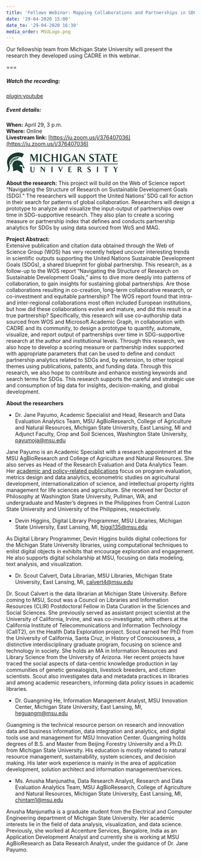 ```yaml
---
title: 'Fellows Webinar: Mapping Collaborations and Partnerships in SDG Research'
date: '29-04-2020 15:00'
date_to: '29-04-2020 16:30'
media_order: MSULogo.png
---
```


Our fellowship team from Michigan State University will present the research they developed using CADRE in this webinar. 

===

##### Watch the recording:

[plugin:youtube](https://youtu.be/NtECdJYD51w)

##### Event details:

**When:** April 29, 3 p.m.  
**Where:** Online  
**Livestream link:** [https://iu.zoom.us/j/376407036](https://iu.zoom.us/j/376407036)

![Logo for Michigan State University with illustrated Spartan head on the left.](MSULogo.png?classes=float-right)

**About the research:** This project will build on the Web of Science report “Navigating the Structure of Research on Sustainable Development Goals (SDG)." The researchers will support the United Nations’ SDG call for action in their search for patterns of global collaboration. Researchers will design a prototype to analyze and visualize the input-output of partnerships over time in SDG-supportive research. They also plan to create a scoring measure or partnership index that defines and conducts partnership analytics for SDGs by using data sourced from WoS and MAG.

**Project Abstract:**  
Extensive publication and citation data obtained through the Web of Science Group (WOS) has very recently helped uncover interesting trends in scientific outputs supporting the United Nations Sustainable Development Goals (SDGs), a shared blueprint for global partnership. This research, as a follow-up to the WOS report “Navigating the Structure of Research on Sustainable Development Goals,” aims to dive more deeply into patterns of collaboration, to gain insights for sustaining global partnerships. Are those collaborations resulting in co-creation, long-term collaborative research, or co-investment and equitable partnership? The WOS report found that intra- and inter-regional collaborations most often included European institutions, but how did these collaborations evolve and mature, and did this result in a true partnership? Specifically, this research will use co-authorship data sourced from WOS and Microsoft Academic Graph, in collaboration with CADRE and its community, to design a prototype to quantify, automate, visualize, and report output of partnerships over time in SDG-supportive research at the author and institutional levels. Through this research, we also hope to develop a scoring measure or partnership index supported with appropriate parameters that can be used to define and conduct partnership analytics related to SDGs and, by extension, to other topical themes using publications, patents, and funding data. Through this research, we also hope to contribute and enhance existing keywords and search terms for SDGs. This research supports the careful and strategic use and consumption of big data for insights, decision-making, and global development.     

**About the researchers**  
* Dr. Jane Payumo, Academic Specialist and Head, Research and Data Evaluation Analytics Team, MSU AgBioResearch, College of Agriculture and Natural Resources, Michigan State University, East Lansing, MI and Adjunct Faculty, Crop and Soil Sciences, Washington State University,  <a href = "mailto: payumoja@msu.edu">payumoja@msu.edu</a>

Jane Payumo is an Academic Specialist with a research appointment at the MSU AgBioResearch and College of Agriculture and Natural Resources. She also serves as Head of the Research Evaluation and Data Analytics Team. Her [academic and policy-related publications](http://orcid.org/0000-0003-1105-5851) focus on program evaluation, metrics design and data analytics, econometric studies on agricultural development, internationalization of science, and intellectual property rights management for life sciences and agriculture. She received her Doctor of Philosophy at Washington State University, Pullman, WA; and undergraduate and Master’s degrees in the Philippines from Central Luzon State University and University of the Philippines, respectively.

* Devin Higgins, Digital Library Programmer, MSU Libraries, Michigan State University, East Lansing, MI, <a href = "mailto: higgi135@msu.edu">higgi135@msu.edu</a>

As Digital Library Programmer, Devin Higgins builds digital collections for the Michigan State University libraries, using computational techniques to enlist digital objects in exhibits that encourage exploration and engagement. He also supports digital scholarship at MSU, focusing on data modeling, text analysis, and visualization.

* Dr. Scout Calvert, Data Librarian, MSU Libraries, Michigan State University, East Lansing, MI, <a href = "mailto: calvert4@msu.edu">calvert4@msu.edu</a>

Dr. Scout Calvert is the data librarian at Michigan State University. Before coming to MSU, Scout was a Council on Libraries and Information Resources (CLIR) Postdoctoral Fellow in Data Curation in the Sciences and Social Sciences. She previously served as assistant project scientist at the University of California, Irvine, and was co-investigator, with others at the California Institute of Telecommunications and Information Technology (CalIT2), on the Health Data Exploration project. Scout earned her PhD from the University of California, Santa Cruz, in History of Consciousness, a distinctive interdisciplinary graduate program, focusing on science and technology in society. She holds an MA in Information Resources and Library Science from the University of Arizona. Her recent projects have traced the social aspects of data-centric knowledge production in lay communities of genetic genealogists, livestock breeders, and citizen scientists. Scout also investigates data and metadata practices in libraries and among academic researchers, informing data policy issues in academic libraries.

* Dr. Guangming He, Information Management Analyst, MSU Innovation Center, Michigan State University, East Lansing, MI, <a href = "mailto: heguangm@msu.edu">heguangm@msu.edu</a>

Guangming is the technical resource person on research and innovation data and business information, data integration and analytics, and digital tools use and management for MSU Innovation Center. Guangming holds degrees of B.S. and Master from Beijing Forestry University and a Ph.D. from Michigan State University. His education is mostly related to natural resource management, sustainability, system sciences, and decision making. His later work experience is mainly in the area of application development, solution architect and information management/services.

* Ms. Anusha Manjunatha, Data Research Analyst, Research and Data Evaluation Analytics Team, MSU AgBioResearch, College of Agriculture and Natural Resources, Michigan State University, East Lansing, MI, <a href = "mailto: chintam1@msu.edu">chintam1@msu.edu</a>

Anusha Manjunatha is a graduate student from the Electrical and Computer Engineering department of Michigan State University. Her academic interests lie in the field of data analysis, visualization, and data science. Previously, she worked at Accenture Services, Bangalore, India as an Application Development Analyst and currently she is working at MSU AgBioResearch as Data Research Analyst, under the guidance of Dr. Jane Payumo.